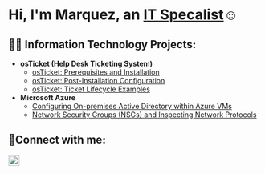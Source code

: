 
<h1>Hi, I'm Marquez, an <a href="https://www.linkedin.com/in/marquez-jones-b618092a9/">IT Specalist</a>☺</h1>

<h2>👨‍💻 Information Technology Projects:</h2>

- <b>osTicket (Help Desk Ticketing System)</b>
  - [osTicket: Prerequisites and Installation](https://github.com/marquezjones/osticket-prereqs)
  - [osTicket: Post-Installation Configuration](https://github.com/MarquezJones/post-install-configuration)
  - [osTicket: Ticket Lifecycle Examples](https://github.com/MarquezJones/ticket-lifecycle/blob/main/README.md)
- <b>Microsoft Azure</b>
  - [Configuring On-premises Active Directory within Azure VMs](https://github.com/MarquezJones/configuring-ad)
  - [Network Security Groups (NSGs) and Inspecting Network Protocols](https://github.com/marquezjones/azure-network-protocols)

<h2>🤳Connect with me:</h2>


[<img align="left" alt="Marquez | LinkedIn" width="22px" src="https://cdn.jsdelivr.net/npm/simple-icons@v3/icons/linkedin.svg" />][linkedin]



[linkedin]: https://www.linkedin.com/in/marquez-jones-b618092a9/
